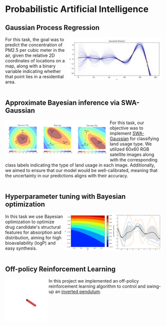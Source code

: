 # Probabilistic Artificial Intelligence
## Gaussian Process Regression
<img align="right" height="140" src="https://github.com/majkevh/eth-pai-as23/blob/main/img/gaussianprocess.jpg"></img>
For this task, the goal was to predict the concentration of PM2.5 per cubic meter in the air, given the relative 2D coordinates of locations on a map, along with a binary variable indicating whether that point lies in a residential area.
<br/><br/>

## Approximate Bayesian inference via SWA-Gaussian
<img align="left" height="120" src="https://github.com/majkevh/eth-pai-as23/blob/main/img/swag.jpg"></img>
For this task, our objective was to implement [SWA-Gaussian](https://arxiv.org/abs/1902.02476) for classifying land usage type. We utilized 60x60 RGB satellite images along with the corresponding class labels indicating the type of land usage in each image. Additionally, we aimed to ensure that our model would be well-calibrated, meaning that the uncertainty in our predictions aligns with their accuracy.
<br/><br/>

## Hyperparameter tuning with Bayesian optimization
<img align="right" height="120" src="https://github.com/majkevh/eth-pai-as23/blob/main/img/bo.jpg"></img>
<img align="right" height="120" src="https://github.com/majkevh/eth-pai-as23/blob/main/img/bo1.jpg"></img>
In this task we use Bayesian optimization to optimize drug candidate's structural features for absorption and distribution, aiming for high bioavailability (logP) and easy synthesis. 
<br/><br/>


## Off-policy Reinforcement Learning
<img align="left" height="140" width = "140" src="https://github.com/majkevh/eth-pai-as23/blob/main/img/pendulum.gif"></img>
In this project we implemented an off-policy reinforcement learning algorithm  to control and swing-up an [inverted pendulum](https://gymnasium.farama.org/environments/mujoco/inverted_pendulum/).
<br/><br/>